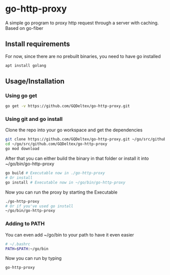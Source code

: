 # go-http-proxy
A simple go program to proxy http request through a server with caching. Based on go-fiber

## Install requirements
For now, since there are no prebuilt binaries, you need to have go installed
```bash
apt install golang
```


## Usage/Installation
### Using go get
```bash
go get -v https://github.com/GQDeltex/go-http-proxy.git
```
### Using git and go install
Clone the repo into your go workspace and get the dependencies
```bash
git clone https://github.com/GQDeltex/go-http-proxy.git ~/go/src/github.com/GQDeltex/go-http-proxyk
cd ~/go/src/github.com/GQDeltex/go-http-proxy
go mod download
```
After that you can either build the binary in that folder or install it into ~/go/bin/go-http-proxy
```bash
go build # Executable now in ./go-http-proxy
# Or install
go install # Executable now in ~/go/bin/go-http-proxy
```
Now you can run the proxy by starting the Executable
```bash
./go-http-proxy
# Or if you've used go install
~/go/bin/go-http-proxy
```
### Adding to PATH
You can even add ~/go/bin to your path to have it even easier
```bash
# ~/.bashrc
PATH=$PATH:~/go/bin
```
Now you can run by typing
```bash
go-http-proxy
```
